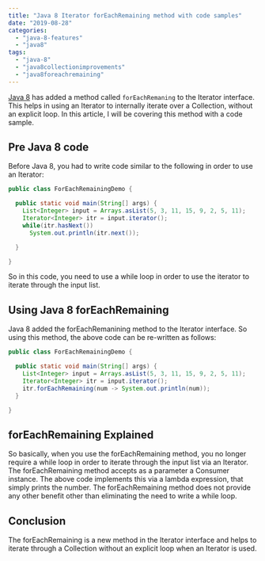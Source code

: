 ```yaml
---
title: "Java 8 Iterator forEachRemaining method with code samples"
date: "2019-08-28"
categories: 
  - "java-8-features"
  - "java8"
tags: 
  - "java-8"
  - "java8collectionimprovements"
  - "java8foreachremaining"
---
```


[Java 8](https://reshmabidikar.github.io/blog.html#java-8-new-features) has added a method called `forEachRemaning` to the Iterator interface. This helps in using an Iterator to internally iterate over a Collection, without an explicit loop. In this article, I will be covering this method with a code sample.

## Pre Java 8 code

Before Java 8, you had to write code similar to the following in order to use an Iterator:

```java
public class ForEachRemainingDemo {

  public static void main(String[] args) {
    List<Integer> input = Arrays.asList(5, 3, 11, 15, 9, 2, 5, 11);
    Iterator<Integer> itr = input.iterator();
    while(itr.hasNext())
      System.out.println(itr.next());

  }

}
```

So in this code, you need to use a while loop in order to use the iterator to iterate through the input list.

## Using Java 8 forEachRemaining

Java 8 added the forEachRemanining method to the Iterator interface. So using this method, the above code can be re-written as follows:

```java
public class ForEachRemainingDemo {

  public static void main(String[] args) {
    List<Integer> input = Arrays.asList(5, 3, 11, 15, 9, 2, 5, 11);
    Iterator<Integer> itr = input.iterator();
    itr.forEachRemaining(num -> System.out.println(num));
  }

}
```

## forEachRemaining Explained

So basically, when you use the forEachRemaining method, you no longer require a while loop in order to iterate through the input list via an Iterator. The forEachRemaining method accepts as a parameter a Consumer instance. The above code implements this via a lambda expression, that simply prints the number. The forEachRemaining method does not provide any other benefit other than eliminating the need to write a while loop.

## Conclusion

The forEachRemaining is a new method in the Iterator interface and helps to iterate through a Collection without an explicit loop when an Iterator is used.

